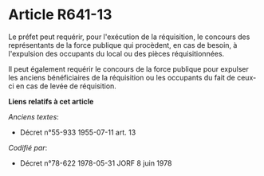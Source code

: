 # Article R641-13

Le préfet peut requérir, pour l'exécution de la réquisition, le concours des représentants de la force publique qui
procèdent, en cas de besoin, à l'expulsion des occupants du local ou des pièces réquisitionnées.

Il peut également requérir le concours de la force publique pour expulser les anciens bénéficiaires de la réquisition ou les
occupants du fait de ceux-ci en cas de levée de réquisition.

**Liens relatifs à cet article**

_Anciens textes_:

  - Décret n°55-933 1955-07-11 art. 13

_Codifié par_:

  - Décret n°78-622 1978-05-31 JORF 8 juin 1978
